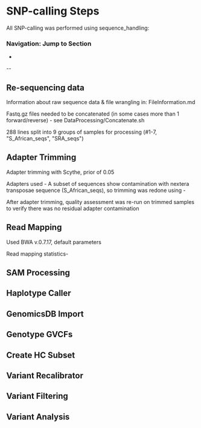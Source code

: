 # SNP-calling Steps

All SNP-calling was performed using sequence_handling: 

### Navigation: Jump to Section

- 

--

## Re-sequencing data

Information about raw sequence data & file wrangling in: FileInformation.md  

Fastq.gz files needed to be concatenated (in some cases more than 1 forward/reverse) - see DataProcessing/Concatenate.sh

288 lines split into 9 groups of samples for processing (#1-7, "S_African_seqs", "SRA_seqs")

## Adapter Trimming

Adapter trimming with Scythe, prior of 0.05

Adapters used -
A subset of sequences show contamination with nextera transposae sequence (S_African_seqs), so trimming was redone using - 

After adapter trimming, quality assessment was re-run on trimmed samples to verify there was no residual adapter contamination

## Read Mapping

Used BWA v.0.7.17, default parameters

Read mapping statistics-

## SAM Processing

## Haplotype Caller

## GenomicsDB Import

## Genotype GVCFs

## Create HC Subset

## Variant Recalibrator

## Variant Filtering

## Variant Analysis